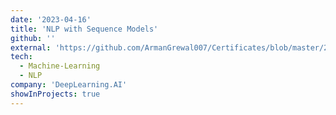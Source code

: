 ```yaml
---
date: '2023-04-16'
title: 'NLP with Sequence Models'
github: ''
external: 'https://github.com/ArmanGrewal007/Certificates/blob/master/2023_04_16_Coursera_NLP3.pdf'
tech:
  - Machine-Learning
  - NLP
company: 'DeepLearning.AI'
showInProjects: true
---
```



